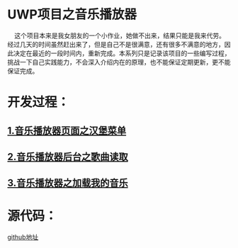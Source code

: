 # UWP项目之音乐播放器
&#160;&#160;&#160;&#160;这个项目本来是我女朋友的一个小作业，她做不出来，结果只能是我来代劳。经过几天的时间虽然赶出来了，但是自己不是很满意，还有很多不满意的地方，因此决定在最近的一段时间内，重新完成。本系列只是记录该项目的一些编写过程，挑战一下自己实践能力，不会深入介绍内在的原理，也不能保证定期更新，更不能保证完成。

# 开发过程：

## [1.音乐播放器页面之汉堡菜单](http://www.cnblogs.com/xiao2/p/7078066.html)

## [2.音乐播放器后台之歌曲读取](http://www.cnblogs.com/xiao2/p/7086378.html)

## [3.音乐播放器之加载我的音乐](http://www.cnblogs.com/xiao2/p/7092211.html)

# 源代码：
[github地址](https://github.com/damingerdai/MusicPlayer)
